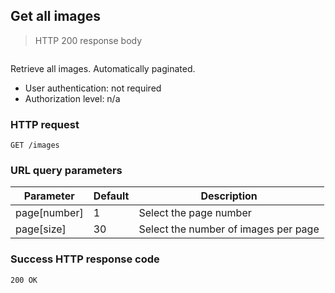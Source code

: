 ## Get all images

> HTTP 200 response body

```JSON

```

Retrieve all images. Automatically paginated.

* User authentication: not required
* Authorization level: n/a

### HTTP request

`GET /images`

### URL query parameters

Parameter | Default | Description
--------- | ------- | -----------
page[number] | 1 | Select the page number
page[size] | 30 | Select the number of images per page

### Success HTTP response code

`200 OK`
